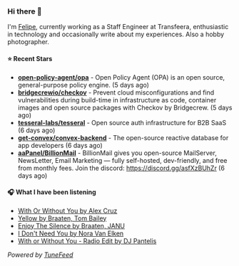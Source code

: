 ### Hi there 👋

I'm [Felipe](https://felipevm.com), currently working as a Staff Engineer at Transfeera, enthusiastic in technology and occasionally write about my experiences. Also a hobby photographer.

#### ⭐ Recent Stars
- **[open-policy-agent/opa](https://github.com/open-policy-agent/opa)** - Open Policy Agent (OPA) is an open source, general-purpose policy engine. (5 days ago)
- **[bridgecrewio/checkov](https://github.com/bridgecrewio/checkov)** - Prevent cloud misconfigurations and find vulnerabilities during build-time in infrastructure as code, container images and open source packages with Checkov by Bridgecrew. (5 days ago)
- **[tesseral-labs/tesseral](https://github.com/tesseral-labs/tesseral)** - Open source auth infrastructure for B2B SaaS (6 days ago)
- **[get-convex/convex-backend](https://github.com/get-convex/convex-backend)** - The open-source reactive database for app developers (6 days ago)
- **[aaPanel/BillionMail](https://github.com/aaPanel/BillionMail)** - BillionMail gives you open-source MailServer, NewsLetter,  Email Marketing — fully self-hosted, dev-friendly, and free from monthly fees. Join the discord: https://discord.gg/asfXzBUhZr (6 days ago)

#### 🎧 What I have been listening
- [With Or Without You by Alex Cruz](https://open.spotify.com/track/7fTXUaaYdoFFuRWHFSsivR)
- [Yellow by Braaten, Tom Bailey](https://open.spotify.com/track/1jkvgY4yyTS3RAvLOSJX7P)
- [Enjoy The Silence by Braaten, JANU](https://open.spotify.com/track/1204BOLkZU4LoQCWkZ2zPQ)
- [I Don&#39;t Need You by Nora Van Elken](https://open.spotify.com/track/08hBQCNt6DRzZQs8gkJEIL)
- [With or Without You - Radio Edit by DJ Pantelis](https://open.spotify.com/track/4b5xfjE6GhEVkyw9eRk2Wg)

_Powered by [TuneFeed](https://tunefeed.app?ref=github.com)_
